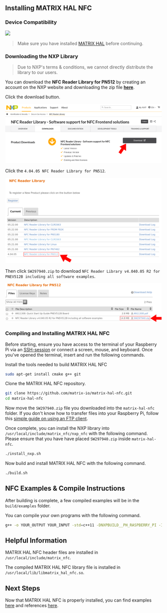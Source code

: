 ## Installing MATRIX HAL NFC

### Device Compatibility
<img class="creator-compatibility-icon" src="../../../img/creator-icon.svg">

> Make sure you have installed [MATRIX HAL](/matrix-hal/getting-started/) before continuing.

### Downloading the NXP Library

> Due to NXP's terms & conditions, we cannot directly distribute the library to our users.

You can download the **NFC Reader Library for PN512** by creating an account on the NXP website and downloading the zip file <a href="https://www.nxp.com/products/identification-security/secure-car-access/nfc-reader-library-software-support-for-nfc-frontend-solutions:NFC-READER-LIBRARY?tab=In-Depth_Tab#nogo" target="_blank">**here**</a>.

Click the download button.

![](../img/nxp_download_link.png)

Click the `4.04.05 NFC Reader Library for PN512`.

![](../img/pn512_library.png)

Then click `SW297940.zip` to download `NFC Reader Library v4.040.05 R2 for PNEV512B including all software examples`.

![](../img/pn512_zip.png)

### Compiling and Installing MATRIX HAL NFC

Before starting, ensure you have access to the terminal of your Raspberry Pi via an <a href="https://www.raspberrypi.org/documentation/remote-access/ssh/" target="_blank">SSH-session</a> or connect a screen, mouse, and keyboard. Once you've opened the terminal, insert and run the following commands.

Install the tools needed to build MATRIX HAL NFC

```bash
sudo apt-get install cmake g++ git
```

Clone the MATRIX HAL NFC repository.

```bash
git clone https://github.com/matrix-io/matrix-hal-nfc.git
cd matrix-hal-nfc
```

Now move the `SW297940.zip` file you downloaded into the `matrix-hal-nfc` folder. If you don't know how to transfer files into your Raspberry Pi, follow this [simple guide on using an FTP client](https://www.techmuzz.com/how-to/raspberrypi/transfer-files-raspberry-pi-computer/).

Once complete, you can install the NXP library into `/usr/local/include/matrix_nfc/nxp_nfc` with the following command. Please ensure that you have have placed `SW297940.zip` inside `matrix-hal-nfc`.

```bash
./install_nxp.sh
```

Now build and install MATRIX HAL NFC with the following command.

```bash
./build.sh
```

## NFC Examples & Compile Instructions

After building is complete, a few compiled examples will be in the `build/examples` folder.

You can compile your own programs with the following command.
```bash
g++ -o YOUR_OUTPUT YOUR_INPUT -std=c++11 -DNXPBUILD__PH_RASPBERRY_PI -I/usr/local/include/matrix_nfc/nxp_nfc/NxpNfcRdLib/types -I/usr/local/include/matrix_nfc/nxp_nfc/NxpNfcRdLib/intfs -lmatrix_hal_nfc -lmatrix_creator_hal
```

## Helpful Information

MATRIX HAL NFC header files are installed in `/usr/local/include/matrix_nfc`. 

The compiled MATRIX HAL NFC library file is installed in `/usr/local/lib/libmatrix_hal_nfc.so`.

## Next Steps

Now that MATRIX HAL NFC is properly installed, you can find examples [here](../examples/nfc) and references [here](../reference/nfc).

